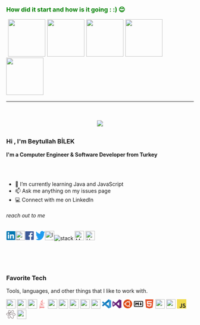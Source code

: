 ### <font color=green> How did it start and how is it going : :) :blush:
</font>

<img src="https://media3.giphy.com/media/Dk57URqjqjHjNGHeMV/giphy.gif?cid=790b76114f001d70f2380fe4e11858b4a88db2dedf43867d&rid=giphy.gif&ct=g" width="100" height="100" style=" margin-left:5px;" > <img src="https://media0.giphy.com/media/MdA16VIoXKKxNE8Stk/giphy.gif?cid=790b76117701cc6b0a6a21a3f43067ae6dab643d283c9928&rid=giphy.gif&ct=g" width="100" height="100" style="margin-left:1px;">
<img src="https://media1.giphy.com/media/QNFhOolVeCzPQ2Mx85/giphy.gif?cid=790b7611e654fcb37296455aa4f671f085b92f6f8bab338a&rid=giphy.gif&ct=g" width="100" height="100" style=" margin-left:1px;" >
<img src="https://media3.giphy.com/media/bGgsc5mWoryfgKBx1u/giphy.gif?cid=790b76118037ff5a2a4c24332d5d1934dca0cd71ebd68539&rid=giphy.gif&ct=g" width="100" height="100" style=" margin-left:1px;" >
<img src="https://media3.giphy.com/media/YPQLlzdqx3R7LnvflM/giphy.gif?cid=790b76119c6c67fcd5ea0304e97721b502da9400245c2eac&rid=giphy.gif&ct=g" width="100" height="100">

---

<h1 align="center" dir="auto">
  <a href="https://git.io/typing-svg" rel="nofollow">
    <img src="https://readme-typing-svg.herokuapp.com?center=true&width=500&lines=Hello+there!;Welcome+to+my+github+page.;I+hope+my+projects+can+contribute+to+you.;Good+luck+for+everything!">
  </a>
</h1>

### Hi , I'm Beytullah BİLEK


**I'm a Computer Engineer & Software Developer from Turkey**


<br>
<br>

* 🌱  I’m currently learning Java  and JavaScript
* 📫  Ask me anything on my issues page
* 💻  Connect with me on LinkedIn

###### reach out to me


<img src="https://raw.githubusercontent.com/devicons/devicon/1119b9f84c0290e0f0b38982099a2bd027a48bf1/icons/linkedin/linkedin-original.svg" width="25" height="25" title="Linkedin"><img src="https://cdn-icons-png.flaticon.com/128/1384/1384060.png" width="25" height="25" title="Youtube"><img src="https://raw.githubusercontent.com/devicons/devicon/1119b9f84c0290e0f0b38982099a2bd027a48bf1/icons/facebook/facebook-original.svg" width="25" height="25" title="Facebook" >
<img src="https://raw.githubusercontent.com/devicons/devicon/1119b9f84c0290e0f0b38982099a2bd027a48bf1/icons/twitter/twitter-original.svg" width="25" height="25" title="Twitter" ><img src="https://raw.githubusercontent.com/rahuldkjain/github-profile-readme-generator/master/src/images/icons/Social/instagram.svg" width="25" height="25" title="Instagram"><img src="https://raw.githubusercontent.com/rahuldkjain/github-profile-readme-generator/master/src/images/icons/Social/stack-overflow.svg" width="25" height="25" alt="stack" title="Stack-Overflow">
<img src="https://cdn-icons-png.flaticon.com/512/732/732200.png" width="25" height="25" title="Mail">
<img src="https://upload.wikimedia.org/wikipedia/commons/4/40/HackerRank_Icon-1000px.png" width="25" height="25" title="HackerRank">

<br>
<br>
<br>

### Favorite Tech

Tools, languages, and other things that I like to work with.


<img src="https://raw.githubusercontent.com/jmnote/z-icons/master/svg/c.svg" width="25" height="25"> <img src="https://raw.githubusercontent.com/jmnote/z-icons/master/svg/cpp.svg" width="25" height="25">
<img src="https://raw.githubusercontent.com/jmnote/z-icons/master/svg/python.svg" width="25" height="25"><img src="https://raw.githubusercontent.com/devicons/devicon/1119b9f84c0290e0f0b38982099a2bd027a48bf1/icons/java/java-plain-wordmark.svg" width="25" height="25">
<img src="https://raw.githubusercontent.com/jmnote/z-icons/master/svg/git.svg" width="25" height="25"> <img src="https://img.icons8.com/fluency/2x/maria-db.png" width="25" height="25">
<img src="https://w7.pngwing.com/pngs/610/376/png-transparent-intellij-idea-integrated-development-environment-jetbrains-java-computer-software-others-angle-text-logo-thumbnail.png" width="25" height="25">
<img src="https://w7.pngwing.com/pngs/929/444/png-transparent-pycharm-integrated-development-environment-python-intellij-idea-computer-programming-restart-miscellaneous-angle-text-thumbnail.png" width="25" height="25">
<img src="https://w7.pngwing.com/pngs/95/978/png-transparent-eclipse-foundation-scalable-graphics-jetty-eclipse-purple-blue-violet-thumbnail.png" width="25" height="25">
<img src="https://raw.githubusercontent.com/devicons/devicon/1119b9f84c0290e0f0b38982099a2bd027a48bf1/icons/vscode/vscode-original.svg" width="25" height="25">
<img src="https://raw.githubusercontent.com/devicons/devicon/1119b9f84c0290e0f0b38982099a2bd027a48bf1/icons/visualstudio/visualstudio-plain.svg" width="25" height="25">
<img src="https://raw.githubusercontent.com/devicons/devicon/1119b9f84c0290e0f0b38982099a2bd027a48bf1/icons/ubuntu/ubuntu-plain.svg" width="25" height="25">
<img src="https://raw.githubusercontent.com/devicons/devicon/1119b9f84c0290e0f0b38982099a2bd027a48bf1/icons/markdown/markdown-original.svg" width="25" height="25">
<img src="https://raw.githubusercontent.com/devicons/devicon/1119b9f84c0290e0f0b38982099a2bd027a48bf1/icons/html5/html5-plain.svg" width="25" height="25">
<img src="https://w7.pngwing.com/pngs/66/60/png-transparent-web-development-cascading-style-sheets-css3-computer-icons-css-miscellaneous-blue-angle-thumbnail.png" width="25" height="25">
<img src="https://raw.githubusercontent.com/jmnote/z-icons/master/svg/bootstrap.svg" width="25" height="25">
<img src="https://raw.githubusercontent.com/github/explore/80688e429a7d4ef2fca1e82350fe8e3517d3494d/topics/javascript/javascript.png" width="25" height="25">
<img src="https://raw.githubusercontent.com/devicons/devicon/1119b9f84c0290e0f0b38982099a2bd027a48bf1/icons/atom/atom-original.svg" width="25" height="25">
<img src="https://w7.pngwing.com/pngs/22/61/png-transparent-android-logo-android-application-software-android-logo-computer-wallpaper-grass-mobile-phones-thumbnail.png" width="25" height="25">
